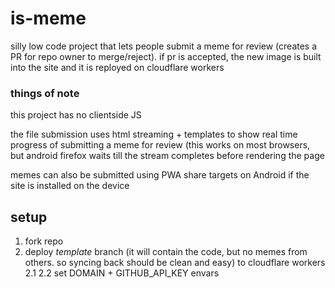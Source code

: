 # is-meme

silly low code project that lets people submit a meme for review (creates a PR for repo owner to merge/reject). if pr is accepted, the new image is built into the site and it is reployed on cloudflare workers

### things of note
this project has no clientside JS

the file submission uses html streaming + templates to show real time progress of submitting a meme for review (this works on most browsers, but android firefox waits till the stream completes before rendering the page

memes can also be submitted using PWA share targets on Android if the site is installed on the device

## setup
1. fork repo
2. deploy *template* branch (it will contain the code, but no memes from others. so syncing back should be clean and easy) to cloudflare workers
  2.1
  2.2 set DOMAIN + GITHUB_API_KEY envars
